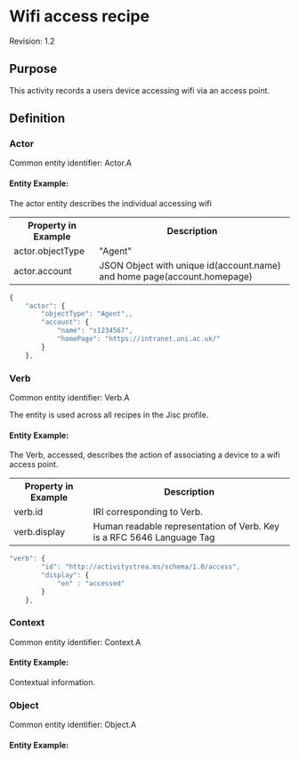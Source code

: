 # Wifi access recipe
Revision: 1.2

## Purpose
This activity records a users device accessing wifi via an access point.

## Definition

### Actor
Common entity identifier:  Actor.A

#### Entity Example:
The actor entity describes the individual accessing wifi

<table>
	<tr>
		<th>Property in Example</th><th>Description</th>
	</tr>
	<tr>
		<td>actor.objectType</td>
		<td>"Agent"</td>
	</tr>
	<tr>
		<td>actor.account</td>
		<td>JSON Object with unique id(account.name) and home page(account.homepage)</td>
	</tr>
</table>

``` Javascript
{
    "actor": {
        "objectType": "Agent",,
        "account": {
            "name": "s1234567",
            "homePage": "https://intranet.uni.ac.uk/"
        }
    },
```

### Verb
Common entity identifier: Verb.A

The entity is used across all recipes in the Jisc profile.

#### Entity Example:
The Verb, accessed, describes the action of associating a device to a wifi access point.

<table>
	<tr><th>Property in Example</th><th>Description</th></tr>
	<tr>
		<td>verb.id</td>
		<td>IRI corresponding to Verb.</td>
	</tr>
	<tr>
		<td>verb.display</td>
		<td>Human readable representation of Verb. Key is a RFC 5646 Language Tag</td>
	</tr>
</table>

``` javascript
"verb": {
        "id": "http://activitystrea.ms/schema/1.0/access",
        "display": {
            "en" : "accessed"
        }
    },
```

### Context
Common entity identifier: Context.A

#### Entity Example:
Contextual information.

### Object
Common entity identifier: Object.A

#### Entity Example:
